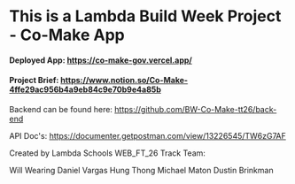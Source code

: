 # This is a Lambda Build Week Project - Co-Make App

#### Deployed App: https://co-make-gov.vercel.app/

#### Project Brief: https://www.notion.so/Co-Make-4ffe29ac956b4a9eb84c9e70b9e4a85b

Backend can be found here: https://github.com/BW-Co-Make-tt26/back-end

API Doc's: https://documenter.getpostman.com/view/13226545/TW6zG7AF

Created by Lambda Schools WEB_FT_26 Track Team:

Will Wearing
Daniel Vargas
Hung Thong
Michael Maton
Dustin Brinkman

